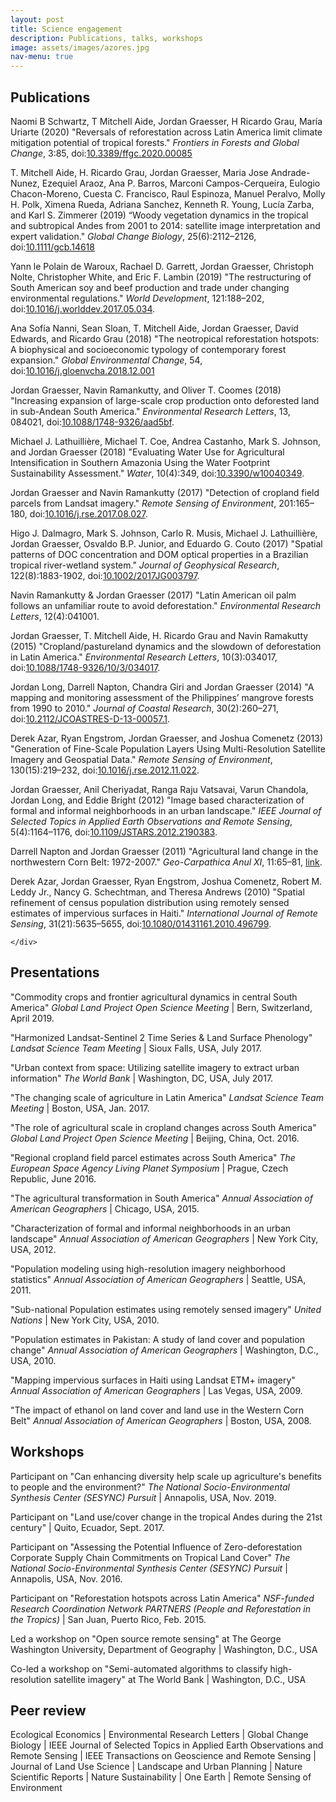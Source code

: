 ```yaml
---
layout: post
title: Science engagement
description: Publications, talks, workshops
image: assets/images/azores.jpg
nav-menu: true
---
```


<!-- Main -->
<div id="main" class="alt">

<h2 id="content">Publications</h2>

<!-- One -->
<section id="one">
	<div class="inner">
		<p>
		Naomi B Schwartz, T Mitchell Aide, Jordan Graesser, H Ricardo Grau, Mar&iacute;a
Uriarte (2020) "Reversals of reforestation across Latin America limit climate mitigation
potential of tropical forests." <i>Frontiers in Forests and Global Change</i>, 3:85, doi:<a href="https://www.frontiersin.org/articles/10.3389/ffgc.2020.00085/full">10.3389/ffgc.2020.00085</a>
        </p>
	    <p>
	    T. Mitchell Aide, H. Ricardo Grau, Jordan Graesser, Maria Jose Andrade-Nunez, Ezequiel Araoz, Ana P. Barros, Marconi Campos-Cerqueira, Eulogio Chacon-Moreno, Cuesta C. Francisco, Raul Espinoza, Manuel Peralvo, Molly H. Polk, Ximena Rueda, Adriana Sanchez, Kenneth R. Young, Luc&iacute;a Zarba, and Karl S. Zimmerer (2019) “Woody vegetation dynamics in the tropical and subtropical Andes from 2001 to 2014: satellite image interpretation and expert validation." 
	<i>Global Change Biology</i>, 25(6):2112–2126, doi:<a href="https://onlinelibrary.wiley.com/doi/full/10.1111/gcb.14618">10.1111/gcb.14618</a>
	    </p>
	    <p>
	    Yann le Polain de Waroux, Rachael D. Garrett, Jordan Graesser, Christoph Nolte,
Christopher White, and Eric F. Lambin (2019) "The restructuring of South American soy and beef production and trade under changing environmental regulations." <i>World Development</i>, 121:188–202, doi:<a href="https://doi.org/10.1016/j.worlddev.2017.05.034">10.1016/j.worlddev.2017.05.034</a>.
	    </p>
	    <p>
	    Ana Sof&iacute;a Nanni, Sean Sloan, T. Mitchell Aide, Jordan Graesser, David Edwards,
and Ricardo Grau (2018) "The neotropical reforestation hotspots: A biophysical
and socioeconomic typology of contemporary forest expansion." <i>Global Environmental Change</i>, 54, doi:<a href="https://doi.org/10.1016/j.gloenvcha.2018.12.001">10.1016/j.gloenvcha.2018.12.001</a>
	    </p>
	    <p>
	    Jordan Graesser, Navin Ramankutty, and Oliver T. Coomes (2018) "Increasing
expansion of large-scale crop production onto deforested land in sub-Andean
South America." <i>Environmental Research Letters</i>, 13, 084021, doi:<a href="https://doi.org/10.1088/1748-9326/aad5bf">10.1088/1748-9326/aad5bf</a>.
	    </p>
	    <p>
	    Michael J. Lathuilli&egrave;re, Michael T. Coe, Andrea Castanho, Mark S. Johnson, and 
	    Jordan Graesser (2018) "Evaluating Water Use for Agricultural Intensification in
Southern Amazonia Using the Water Footprint Sustainability Assessment." <i>Water</i>, 10(4):349, doi:<a href="https://doi.org/10.3390/w10040349">10.3390/w10040349</a>.
	    </p>
	    <p>
	    Jordan Graesser and Navin Ramankutty (2017) "Detection of cropland field parcels
from Landsat imagery." <i>Remote Sensing of Environment</i>, 201:165–180, doi:<a href="https://doi.org/10.1016/j.rse.2017.08.027">10.1016/j.rse.2017.08.027</a>.
	    </p>
	    <p>
	    Higo J. Dalmagro, Mark S. Johnson, Carlo R. Musis, Michael J. Lathuilli&egrave;re, Jordan Graesser, 
	    Osvaldo B.P. Junior, and Eduardo G. Couto (2017) "Spatial patterns
of DOC concentration and DOM optical properties in a Brazilian tropical river-wetland system." <i>Journal of Geophysical Research</i>, 122(8):1883-1902, doi:<a href="https://doi.org/10.1002/2017JG003797">10.1002/2017JG003797</a>.
	    </p>
	    <p>
	    Navin Ramankutty & Jordan Graesser (2017) "Latin American oil palm follows
an unfamiliar route to avoid deforestation." <i>Environmental Research Letters</i>, 12(4):041001.
	    </p>
	    <p>
	    Jordan Graesser, T. Mitchell Aide, H. Ricardo Grau and Navin Ramakutty (2015)
"Cropland/pastureland dynamics and the slowdown of deforestation in Latin
America." <i>Environmental Research Letters</i>, 10(3):034017, doi:<a href="https://doi.org/10.1088/1748-9326/10/3/034017">10.1088/1748-9326/10/3/034017</a>.
	    </p>
	    <p>
	    Jordan Long, Darrell Napton, Chandra Giri and Jordan Graesser (2014) "A mapping and monitoring assessment of the Philippines’ mangrove forests from 1990
to 2010." <i>Journal of Coastal Research</i>, 30(2):260–271, doi:<a href="https://doi.org/10.2112/JCOASTRES-D-13-00057.1">10.2112/JCOASTRES-D-13-00057.1</a>.
	    </p>
	    <p>
	    Derek Azar, Ryan Engstrom, Jordan Graesser, and Joshua Comenetz (2013) "Generation of Fine-Scale Population Layers Using Multi-Resolution Satellite Imagery
and Geospatial Data." <i>Remote Sensing of Environment</i>, 130(15):219–232, doi:<a href="https://doi.org/10.1016/j.rse.2012.11.022">10.1016/j.rse.2012.11.022</a>.
	    </p>
	    <p>
	    Jordan Graesser, Anil Cheriyadat, Ranga Raju Vatsavai, Varun Chandola, Jordan
Long, and Eddie Bright (2012) "Image based characterization of formal and informal neighborhoods in an urban landscape." <i>IEEE Journal of Selected Topics in
Applied Earth Observations and Remote Sensing</i>, 5(4):1164–1176, doi:<a href="https://doi.org/10.1109/JSTARS.2012.2190383">10.1109/JSTARS.2012.2190383</a>.
	    </p>
	    <p>
	    Darrell Napton and Jordan Graesser (2011) "Agricultural land change in the northwestern Corn Belt: 1972-2007." <i>Geo-Carpathica Anul XI</i>, 11:65–81, <a href="https://d1wqtxts1xzle7.cloudfront.net/43104412/Agricultural_land_change_in_the_northwes20160226-27802-o1d4ad.pdf?1456507198=&response-content-disposition=inline%3B+filename%3DAgricultural_land_change_in_the_northwes.pdf&Expires=1597358855&Signature=ZxFL28~hdk7FaMUd-Y3wgCII3pljXn~HdQl1yzRtuMPT5WxT1YCH7lOkLtyesSD-KQDOsGzJRPC645yLkitqoDHvU-fvw2keQ9VMCei-vYMW3gR9V9LFERbxdiOB2FFXLkVInv0F78ATKpWXuULYc4MQusFTOXrPzRPPnccneFstJvTXmMaWeIvkLk3V2A95~UqQF-n505mzvNFOQyZ7CSaMyyzacBP50cJ9kIk8PKLPC3BtilfLQY5X9IdB3c-G31O5INiIXu15Lbnf0uc7ich~zyjS-51eFcq8KrV89tR1n3LRlP9rTwrdfYvcT63Lo08iCPjRk-4BIEH3FaDSnA__&Key-Pair-Id=APKAJLOHF5GGSLRBV4ZA">link</a>.
	    </p>
	    <p>
	    Derek Azar, Jordan Graesser, Ryan Engstrom, Joshua Comenetz, Robert M. Leddy
Jr., Nancy G. Schechtman, and Theresa Andrews (2010) "Spatial refinement of
census population distribution using remotely sensed estimates of impervious
surfaces in Haiti." <i>International Journal of Remote Sensing</i>, 31(21):5635–5655, doi:<a href="https://doi.org/10.1080/01431161.2010.496799">10.1080/01431161.2010.496799</a>.
	    </p>
    
    </div>
	
</section>

<h2 id="content">Presentations</h2>

<!-- One -->
<section id="one">
	<div class="inner">
		<p>
		"Commodity crops and frontier agricultural dynamics in central South America" <i>Global
Land Project Open Science Meeting</i> | Bern, Switzerland, April 2019.
        </p>
        <p>
        "Harmonized Landsat-Sentinel 2 Time Series & Land Surface Phenology" <i>Landsat Science Team Meeting</i> | Sioux Falls, USA, July 2017.
        </p>
        <p>
        "Urban context from space: Utilizing satellite imagery to extract urban information" <i>The World Bank</i> | Washington, DC, USA, July 2017.
        </p>
        <p>
        "The changing scale of agriculture in Latin America" <i>Landsat Science Team Meeting</i> | Boston, USA, Jan. 2017.        
        </p>
        <p>
        "The role of agricultural scale in cropland changes across South America" <i>Global Land Project Open Science Meeting</i> | Beijing, China, Oct. 2016.        
        </p>
        <p>
        "Regional cropland field parcel estimates across South America" <i>The European Space Agency Living Planet Symposium</i> | Prague, Czech Republic, June 2016.        
        </p>
        <p>
        "The agricultural transformation in South America" <i>Annual Association of American Geographers</i> | Chicago, USA, 2015.        
        </p>
        <p>
        "Characterization of formal and informal neighborhoods in an urban landscape" <i>Annual Association of American Geographers</i> | New York City, USA, 2012.
        </p>
        <p>
        "Population modeling using high-resolution imagery neighborhood statistics" <i>Annual Association of American Geographers</i> | Seattle, USA, 2011.        
        </p>
        <p>
        "Sub-national Population estimates using remotely sensed imagery" <i>United Nations</i> | New York City, USA, 2010.        
        </p>
        <p>
        "Population estimates in Pakistan: A study of land cover and population change" <i>Annual Association of American Geographers</i> | Washington, D.C., USA, 2010.
        </p>
        <p>
        "Mapping impervious surfaces in Haiti using Landsat ETM+ imagery" <i>Annual Association of American Geographers</i> | Las Vegas, USA, 2009.
        </p>
        <p>
        "The impact of ethanol on land cover and land use in the Western Corn Belt" <i>Annual Association of American Geographers</i> | Boston, USA, 2008.
        </p>  
    </div>
</section>

<h2 id="content">Workshops</h2>

<!-- One -->
<section id="one">
	<div class="inner">
	<p>
	Participant on "Can enhancing diversity help scale up agriculture's benefits to people and
the environment?" <i>The National Socio-Environmental Synthesis Center (SESYNC) Pursuit</i> | Annapolis, USA, Nov. 2019.
	</p>
	<p>
	Participant on "Land use/cover change in the tropical Andes during the 21st century" | Quito, Ecuador, Sept. 2017.
	</p>
	<p>
	Participant on "Assessing the Potential Influence of Zero-deforestation Corporate Supply Chain Commitments on Tropical Land Cover" <i>The National Socio-Environmental
Synthesis Center (SESYNC) Pursuit</i> | Annapolis, USA, Nov. 2016.
	</p>
	<p>
	Participant on "Reforestation hotspots across Latin America" <i>NSF-funded Research
Coordination Network PARTNERS (People and Reforestation in the Tropics)</i> | San Juan, Puerto Rico, Feb. 2015.
	</p>
	<p>
	Led a workshop on "Open source remote sensing" at The George Washington University, Department of Geography | Washington, D.C., USA
	</p>	
	<p>
	Co-led a workshop on "Semi-automated algorithms to classify high-resolution satellite imagery" at The World Bank | Washington, D.C., USA
	</p>
	</div>
</section>

<h2 id="content">Peer review</h2>

<!-- One -->
<section id="one">
	<div class="inner">
	<p>
	Ecological Economics | Environmental Research Letters | Global Change Biology | IEEE Journal of Selected Topics in Applied Earth Observations and Remote Sensing | IEEE Transactions on Geoscience and Remote Sensing | Journal of Land Use Science | Landscape and Urban Planning | Nature Scientific Reports | Nature Sustainability | One Earth | Remote Sensing of Environment
	</p>
	</div>
</section>

</div>
